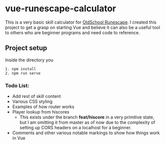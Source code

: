 # vue-runescape-calculator

This is a very basic skill calculator for [OldSchool Runescape](https://oldschool.runescape.com/). I created this project to get a grasp on starting Vue and believe it can also be a useful tool to others who are beginner programs and need code to reference.


## Project setup

Inside the directory you
```
1. npm install
2. npm run serve
```

### Todo List:

* Add rest of skill content
* Various CSS styling
* Examples of how router works
* Player lookup from hiscores
  * This exists under the branch **feat/hiscore** in a very primitive state, but I am omitting it from master as of now due to the complexity of setting up CORS headers on a localhost for a beginner.
* Comments and other various notable markings to show how things work in Vue

